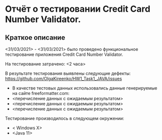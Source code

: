 # Отчёт о тестировании Credit Card Number Validator.

## Краткое описание

<31/03/2021> - <31/03/2021> было проведено функциональное тестирование приложения Credit Card Number Validator.

На тестирование затрачено: <2 часа>

В результате тестирования выявлены следующие дефекты:
https://github.com/OlgaKireenko/HW1_Task1_JAVA/issues

* В качестве тестовых данных использовались данные генерируемые на сайте freeformatter.com:
* <перечисление данных с ожидаемым результатом>
* <перечисление данных с ожидаемым результатом>
* <перечисление данных с ожидаемым результатом>

Тестирование производилось в следующем окружении:
* < Windows X>
* <Java 11>

